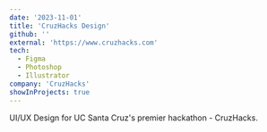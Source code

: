 ```yaml
---
date: '2023-11-01'
title: 'CruzHacks Design'
github: ''
external: 'https://www.cruzhacks.com'
tech:
  - Figma
  - Photoshop
  - Illustrator
company: 'CruzHacks'
showInProjects: true
---
```


UI/UX Design for UC Santa Cruz's premier hackathon - CruzHacks.
